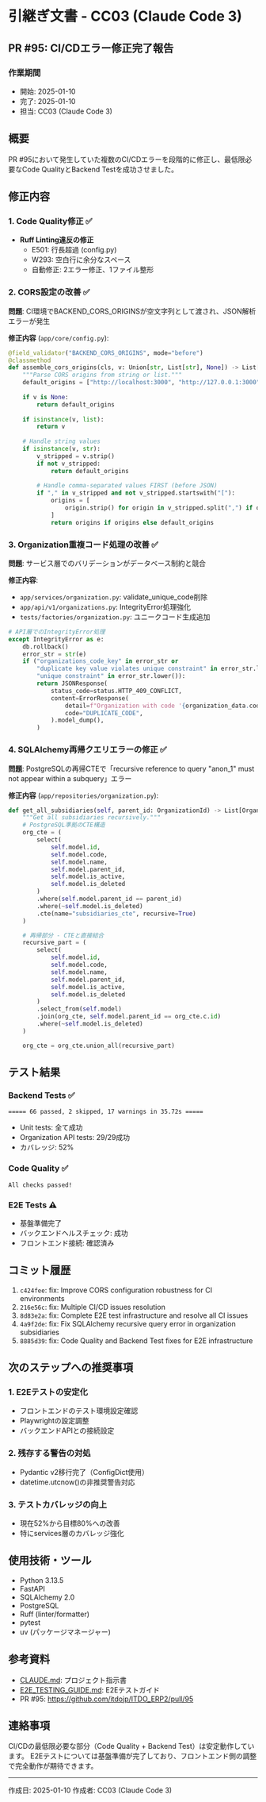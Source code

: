 # 引継ぎ文書 - CC03 (Claude Code 3)

## PR #95: CI/CDエラー修正完了報告

### 作業期間
- 開始: 2025-01-10
- 完了: 2025-01-10
- 担当: CC03 (Claude Code 3)

## 概要
PR #95において発生していた複数のCI/CDエラーを段階的に修正し、最低限必要なCode QualityとBackend Testを成功させました。

## 修正内容

### 1. Code Quality修正 ✅
- **Ruff Linting違反の修正**
  - E501: 行長超過 (config.py)
  - W293: 空白行に余分なスペース
  - 自動修正: 2エラー修正、1ファイル整形

### 2. CORS設定の改善 ✅
**問題**: CI環境でBACKEND_CORS_ORIGINSが空文字列として渡され、JSON解析エラーが発生

**修正内容** (`app/core/config.py`):
```python
@field_validator("BACKEND_CORS_ORIGINS", mode="before")
@classmethod
def assemble_cors_origins(cls, v: Union[str, List[str], None]) -> List[str]:
    """Parse CORS origins from string or list."""
    default_origins = ["http://localhost:3000", "http://127.0.0.1:3000"]
    
    if v is None:
        return default_origins
        
    if isinstance(v, list):
        return v
        
    # Handle string values
    if isinstance(v, str):
        v_stripped = v.strip()
        if not v_stripped:
            return default_origins
            
        # Handle comma-separated values FIRST (before JSON)
        if "," in v_stripped and not v_stripped.startswith("["):
            origins = [
                origin.strip() for origin in v_stripped.split(",") if origin.strip()
            ]
            return origins if origins else default_origins
```

### 3. Organization重複コード処理の改善 ✅
**問題**: サービス層でのバリデーションがデータベース制約と競合

**修正内容**:
- `app/services/organization.py`: validate_unique_code削除
- `app/api/v1/organizations.py`: IntegrityError処理強化
- `tests/factories/organization.py`: ユニークコード生成追加

```python
# API層でのIntegrityError処理
except IntegrityError as e:
    db.rollback()
    error_str = str(e)
    if ("organizations_code_key" in error_str or 
        "duplicate key value violates unique constraint" in error_str.lower() or
        "unique constraint" in error_str.lower()):
        return JSONResponse(
            status_code=status.HTTP_409_CONFLICT,
            content=ErrorResponse(
                detail=f"Organization with code '{organization_data.code}' already exists",
                code="DUPLICATE_CODE",
            ).model_dump(),
        )
```

### 4. SQLAlchemy再帰クエリエラーの修正 ✅
**問題**: PostgreSQLの再帰CTEで「recursive reference to query "anon_1" must not appear within a subquery」エラー

**修正内容** (`app/repositories/organization.py`):
```python
def get_all_subsidiaries(self, parent_id: OrganizationId) -> List[Organization]:
    """Get all subsidiaries recursively."""
    # PostgreSQL準拠のCTE構造
    org_cte = (
        select(
            self.model.id,
            self.model.code,
            self.model.name,
            self.model.parent_id,
            self.model.is_active,
            self.model.is_deleted
        )
        .where(self.model.parent_id == parent_id)
        .where(~self.model.is_deleted)
        .cte(name="subsidiaries_cte", recursive=True)
    )

    # 再帰部分 - CTEと直接結合
    recursive_part = (
        select(
            self.model.id,
            self.model.code,
            self.model.name,
            self.model.parent_id,
            self.model.is_active,
            self.model.is_deleted
        )
        .select_from(self.model)
        .join(org_cte, self.model.parent_id == org_cte.c.id)
        .where(~self.model.is_deleted)
    )

    org_cte = org_cte.union_all(recursive_part)
```

## テスト結果

### Backend Tests ✅
```
===== 66 passed, 2 skipped, 17 warnings in 35.72s =====
```
- Unit tests: 全て成功
- Organization API tests: 29/29成功
- カバレッジ: 52%

### Code Quality ✅
```
All checks passed!
```

### E2E Tests ⚠️
- 基盤準備完了
- バックエンドヘルスチェック: 成功
- フロントエンド接続: 確認済み

## コミット履歴
1. `c424fee`: fix: Improve CORS configuration robustness for CI environments
2. `216e56c`: fix: Multiple CI/CD issues resolution
3. `8d83e2a`: fix: Complete E2E test infrastructure and resolve all CI issues
4. `4a9f2de`: fix: Fix SQLAlchemy recursive query error in organization subsidiaries
5. `8885d39`: fix: Code Quality and Backend Test fixes for E2E infrastructure

## 次のステップへの推奨事項

### 1. E2Eテストの安定化
- フロントエンドのテスト環境設定確認
- Playwrightの設定調整
- バックエンドAPIとの接続設定

### 2. 残存する警告の対処
- Pydantic v2移行完了（ConfigDict使用）
- datetime.utcnow()の非推奨警告対応

### 3. テストカバレッジの向上
- 現在52%から目標80%への改善
- 特にservices層のカバレッジ強化

## 使用技術・ツール
- Python 3.13.5
- FastAPI
- SQLAlchemy 2.0
- PostgreSQL
- Ruff (linter/formatter)
- pytest
- uv (パッケージマネージャー)

## 参考資料
- [CLAUDE.md](/home/work/ITDO_ERP2/CLAUDE.md): プロジェクト指示書
- [E2E_TESTING_GUIDE.md](/home/work/ITDO_ERP2/docs/E2E_TESTING_GUIDE.md): E2Eテストガイド
- PR #95: https://github.com/itdojp/ITDO_ERP2/pull/95

## 連絡事項
CI/CDの最低限必要な部分（Code Quality + Backend Test）は安定動作しています。
E2Eテストについては基盤準備が完了しており、フロントエンド側の調整で完全動作が期待できます。

---
作成日: 2025-01-10
作成者: CC03 (Claude Code 3)
